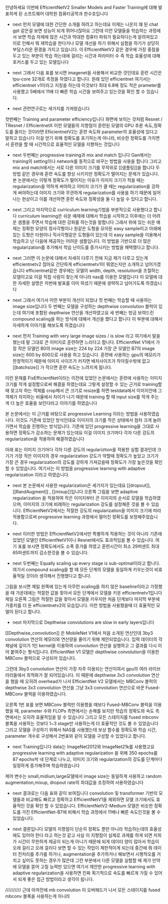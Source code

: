 안녕하세요 이번에
EfficientNetV2
Smaller Models and Faster Training에 대해 발표하게 된
소프트웨어 대학원 컴퓨터공학과 한수호입니다

- next
먼저 모델에 대한 간단한 소개를 하려고 하는데요
이제는 나온지 꽤 된 chat gpt 같은걸 보면 성능이 되게 뛰어나잖아요 그런데 이런 모델들을
학습하는 과정에서 보면 학습 자체에 많은 시간과
막대한 컴퓨터 파워가 필요하다는게 알려져있고 이로 인해서 뭐 재학습을 한다거나 모델 개선을
하기 위해서 실험을 하기가 상당히 부담스러운 환경을 가지고 있습니다.
이 EfficientNetV2 같은 경우에 가장 중점을 두고 있는 부분이 
학습 하는데에 걸리는 시간과 파라미터 수 
즉 학습 효율성에 대해 포커스를 두고 있는 모델입니다

- next
그래서 다음 표를 보시면 imagenet을 사용해서 비교한 것인데요 
훈련 시간은 tpu-core 32개로 측정을 하였다고 합니다.
원래 있던 efficientnet 
여기서는 efficientnet v1이라고 지칭을 하는데
이것보다 최대 6.8배 정도 적은 prameter를 사용했고
5배에서 11배 더 빠른 학습 시간을 보여주고 있는것을 확인 할 수 있습니다.

- next
관련연구로는 세가지를 가져왔습니다

첫번째는 Training and parameter efficiency입니다
화면에 보이는 것처럼 Resnet / TResnet / EfficientnetX
이런 모델들의 지향점이 훈련된 모델의 GPU 추론 속도,정확도를 올리는 것이라면
EfiicientnetV2는 훈련 속도와 parameter의 효율성에 있다고 말하고 있습니다
이걸 얻기 위해 정확도를 포기하는게 아니라, 비슷한 정확도를 가지면서
훈련을 할 때 시간적으로 효율적인 모델을 지향하는 것입니다

- next
두번째는 progressive training과 mix and match 입니다
Gan에서는 training의 setting이나 network를 동적으로 바꾸는 방법을 사용을 합니다
그리고 mix and match에서는 서로 다른 이미지 크기를 무작위로 [[샘플링]]을 합니다
두 방법 같은 경우에 훈련 속도를 향상 시키지만 정확도가 떨어지는 문제가 있습니다.
본 논문에서는 이렇게 정확도가 떨어지는 이유가 
이미지 크기가 작을 때는 regularization을 약하게 써야하고
이미지 크기가 클 때는 regularization을 강하게 써야하는데
이미지 크기와 무관하게 regularization를 사용을 하기 때문에 일어나는 현상이고
이를 개선하면 훈련 속도와 정확성을 둘 다 높일 수 있다고 합니다.

- next
그리고 마지막으로 curriculum learning기법을 부분적으로 사용했다고 합니다
curriculum learning은
쉬운 예제에 대해서 학습을 시작하고
이후에는 더 어려운 샘플을 주면서 학습에 대한 강화를 하는것을 말합니다
그래서 위에 있는 쉬운 예제는 정확한 모양의 정사각형이나 원같은 도형을 모아둔 easy sample이고
아래에 있는 도형은 타원이나 직사각형같은 도형들이 있는데 이 easy sample을 이용해서 학습하고 난 다음에 제공하는 어려운 샘플입니다.
이 방법을 기반으로 더 많은 regularization를 추가해서
학습 난이도를 증가시키는 방법을 채택했다고 합니다.

- next
그러면 이 논문에 대해서 자세히 다루기 전에 지금 제가 다루고 있는게 efficientnetv2 잖아요
간단하게 efficientnetv1이 뭐였는지만 소개하고 넘어가겠습니다
efficientnet같은 경우에는 모델의 width, depth, resolution을 조절하는 모델이고요
이걸 직접 사람이 찾는게 아니라 nas를 이용한 모델입니다
이 모델에 대한 자세한 설명은 저번에 발표를 이미 하셨기 때문에 생략하고 넘어가도록 하겠습니다

- next
그래서 여기서 어떤 부분이 개선이 되었냐
첫 번째는 학습할 때 사용하는 image size입니다
두 번째는 모델을 구성하는 depthwise convolution 블럭이 있는데 여기에 포함된
depthwise 연산을 개선하였고요
세 번째는 방금 보여드린 compound scaling을 하는 방식에 대해서 개선을 했다고 합니다
이 부분에 대해서 자세하게 이야기를 해보도록 하겠습니다

- next
먼저 Training with very large image sizes / is slow 라고 여기에서 말을 했는데
말 그대로 큰 이미지로 훈련하면 느리다고 합니다.
EfficientNet V1에서 가장 작은 모델인 B0의 image size는 224 by 224
가장 큰 모델인 B7의 image size는 600 by 600으로 사용을 하고 있습니다.
훈련에 사용하는 gpu의 메모리가 한정적이기 때문에
이미지 사이즈가 커지면 배치사이즈가 작아질수밖에 없고 
[[batchsize]] 가 작으면 훈련 속도는 느려지게 됩니다.

이런 문제를 FixEfficientNet이라는 이전에 있었던 논문에서는 
훈련에 사용하는 이미지 크기를 작게 설정함으로써 해결을 하였는데요
그렇게 설정할 수 있는 근거로  training할때 찾고자 하는 객체를 crop해서 큰 크기로 resize를 하면 
testdata에서 이미지안에 그 객체가 차지하는 비율에서 차이가 나기 때문에
training 할 때 input size를 작게 주는게 더 높은 효율을 보인다라고 이야기를 하였습니다 

본 논문에서는 이 근거를 바탕으로 progressive Learning 이라는 방법을 사용하였습니다.
이것도 기존에 있었던 방식인데요 이미지의 크기를 작은 상태에서
점차 크게 늘려가면서 학습을 진행하는 방식입니다.
기존에 있던 progressive learning을 그대로 사용하면 정확도가 감소하는 문제가 있는데요
이걸 이미지 크기마다 각자 다른 강도의 regularization을 적용하여 해결하였습니다

아래 표는 이미지 크기마다 각자 다른 강도의 regulariztion을 적용한 실험 결과인데
크기가 가장 작은 이미지의 경우 regularization 강도가 약할때 정확도가 높았고
크기가 가장 큰 경우 regularization의 강도를 강하게 가져갔을때 정확도가 가장 높은것을 확인할 수 있었습니다.
여기서는 이 방법을 progressive learning with adaptive regularization 이라고 하였습니다.

- next
본 논문에서 사용한 regularization은 세가지가 있는데요 
[[dropout]], [[RandAugment]] , [[mixup]]입니다
오른쪽 그림을 보면 adaptive regularization 을 적용하여 작은 이미지부터 큰 이미지의 순서로 모델을 학습하였으며, 이미지의 크기에 비례하는 regularization 강도를 설정해준 것을 볼 수 있습니다.   EfficientNetV2에서는 적절한 강도의 regularization을 이미지 크기에 따라 적용함으로써 progressive learning 과정에서 떨어진 정확도를 보정해주었습니다.

- next
이러한 방법은 EfficientNetV2에서만 특별하게 작용하는 것이 아니라 
기존에 있었던 모델인 EfficientNetV1이나 Resnet에서도 효과적임을 볼 수 있습니다.
여기 표를 보시면 정확도에서도 소폭 증가를 하였고 훈련시간이 최소 29퍼센트 최대 65퍼센트까지 감소한것을 볼 수 있습니다.

- next
두번째는 Equally scaling up every stage is sub-optimal이라고 합니다.
여기서 compound scaling을 할 때 모든 단계의 모델을 동일하게 키우는것이 비효율적일 것이라
생각해서 진행했다고 합니다.

그림을 보시면 제일 왼쪽에 있는게 아무런 scaling을 하지 않은 baseline이라고 가정했을 때
가운데에는 적절한 값을 찾아서 모든 단계에서 모델을 키운 efficientnetv1입니다
제일 오른쪽 그림은 적절한 값을 찾아서 모델을 키우지만
처음 단계보다 마지막 부분에 가중치를 더 둔 efficientnetv2의 모습입니다.
이런 방법을 사용했을때 더 효율적인 모델이 된다고 합니다.

- next
마지막으로 Depthwise convolutions are slow in early layers입니다

[[Depthwise_convolution]] 은 MobileNet V1에서 처음 소개된 연산인데
3by3 convolution 연산의 메모리와 연산량을 줄이기 위해 제안되었습니다.
입력 데이터의 각 채널에 깊이가 1인 kernel을 이용하여 convolution 연산을 실행하고 그 결과를 다시 이어 붙여주는 형식입니다.
EfficientNet V1 모델은 depthwise convolution을 이용한 MBConv 블럭으로 구성되어 있습니다.

그런데 3by3 convolution 연산이 가장 자주 이용되는 연산이여서 gpu의 여러 라이브러리들에서
최적화가 잘 되어있습니다. 이 때문에 depthwise 3x3 convolution 연산을 했을 때
오히려 overhead가 나서 EfficientNet V2 모델에서는
MBConv 블럭의 depthwise 3x3 convolution 연산을
그냥 3x3 convolution 연산으로 바꾼 Fused-MBConv 블럭을 이용하였습니다.

오른쪽 1번 표를 보면 MBConv 블럭만 이용했을 때보다 Fused-MBConv 블럭을 이용했을 때, parameter 수와 FLOPs 측면에서는 손해를 보지만
학습의 정확도와 속도 측면에서는 오히려 효율적임을 알 수 있습니다
그리고 모든 스테이지를 fused mbconv 블록을 사용하는 것보다 1~3 stage만 사용하는게
더 효율적인 것도 볼 수 있었습니다
그리고 모델을 구성하기 위해서 NAS를 사용했는데
보상 함수를 정확도와 학습 시간, parameter 개수로 구성해서 2번표와
같이 모델을 구성할 수 있었다고 합니다.

- next
Training입니다
data는 ImageNet2012와 ImageNet21k를 사용했고요
progressive learning with adaptive regularization 을 위해 350 epochs를 87 epochs씩 네 단계로 나누고, 이미지 크기와 regularization의 강도를 단계마다 일정하게 증가해주며 학습하였습니다

제어 변수는 small,midium,large모델에서 image size는 동일하게 사용하고
random augmentation,mixup, dropout rate의 최대값을 조정하여 사용하였습니다

- next
결과로는 다음 표와 같이 보여집니다
convolution 및 transformer 기반의 모델들과 비교해도 빠르고 정확하고 EfficientNetV1을
제외하면 모델 크기에서도 효율적인 것을 확인 할 수 있었습니다.
EfficientNetV2-Medium 모델은 비슷한 정확도를 가진 EfficientNet-B7에 비해서
학습 과정에서 11배나 빠른 속도인것을 볼 수 있었습니다.

- next
결론입니다
모델의 지향점이 단순히 정확도 뿐만 아니라 학습하는데의 효율성에도 있어야 한다 라고 하는것 같고
사실 이 지향점이 실제로 과제를 하게 되면 저희가 시간이 무한하게 제공이 되는게 아니기 때문에 되게 데이터 양이 많아서 학습이 오래 걸리고 오래 걸리다 보면 할 수 있는 작업이 제한적이게 되는데
중간에 뭐 데이터 전처리를 추가를 하거나, augmentation을 추가하거나 해보면서 시행착오를 거치고 싶어도 못하는 경우가 많은데
그런 부분에서 다른 모델을 실험할 때 제가 만약에 모델을 뜯어 고칠 능력만 있으면
여기서 제안한 progressive learning with adaptive regularization을 사용하면 진짜 획기적으로 속도를 빠르게 가질 수 있어서 되게 좋은 접근 방법이라고 생각이 됩니다.


//////////
근데 아까전에 mb convolution 이 오버헤드가 나서
모든 스테이지를 fused mbconv 블록을 사용하는게 아니라 